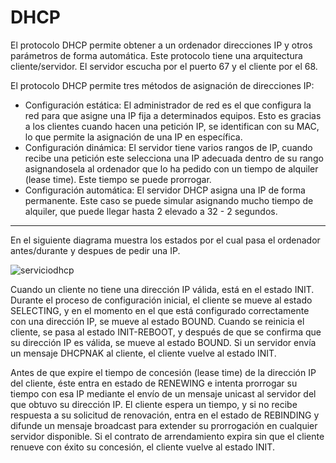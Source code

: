# DHCP

El protocolo DHCP permite obtener a un ordenador direcciones IP y otros parámetros de forma automática.
Este protocolo tiene una arquitectura cliente/servidor. El servidor escucha por el puerto 67 y el cliente por el 68.

El protocolo DHCP permite tres métodos de asignación de direcciones IP:

  - Configuración estática: El administrador de red es el que configura la red para que asigne una IP fija a determinados equipos. Esto es gracias a los clientes cuando hacen una petición IP, se identifican con su MAC, lo que permite la asignación de una IP en específica.
- Configuración dinámica: El servidor tiene varios rangos de IP, cuando recibe una petición este selecciona una IP adecuada dentro de su rango asignandosela al ordenador que lo ha pedido con un tiempo de alquiler (lease time). Este tiempo se puede prorrogar.
- Configuración automática: El servidor DHCP asigna una IP de forma permanente. Este caso se puede simular asignando mucho tiempo de alquiler, que puede llegar hasta 2 elevado a 32 - 2 segundos.

--------------------------------------------------------------------------------------------
En el siguiente diagrama muestra los estados por el cual pasa el ordenador antes/durante y despues de pedir una IP.

![serviciodhcp](https://user-images.githubusercontent.com/91204696/194101293-0ed1fbb2-856c-4830-9738-3d5fe21d01a1.PNG)

Cuando un cliente no tiene una dirección IP válida, está en el estado INIT. Durante el proceso de configuración inicial, el cliente se mueve al estado SELECTING, y en el momento en el que está configurado correctamente con una dirección IP, se mueve al estado BOUND. Cuando se reinicia el cliente, se pasa al estado INIT-REBOOT, y después de que se confirma que su dirección IP es válida, se mueve al estado BOUND. Si un servidor envía un mensaje DHCPNAK al cliente, el cliente vuelve al estado INIT.

Antes de que expire el tiempo de concesión (lease time) de la dirección IP del cliente, éste entra en estado de RENEWING e intenta prorrogar su tiempo con esa IP mediante el envío de un mensaje unicast al servidor del que obtuvo su dirección IP. El cliente espera un tiempo, y si no recibe respuesta a su solicitud de renovación, entra en el estado de REBINDING y difunde un mensaje broadcast para extender su prorrogación en cualquier servidor disponible. Si el contrato de arrendamiento expira sin que el cliente renueve con éxito su concesión, el cliente vuelve al estado INIT.
